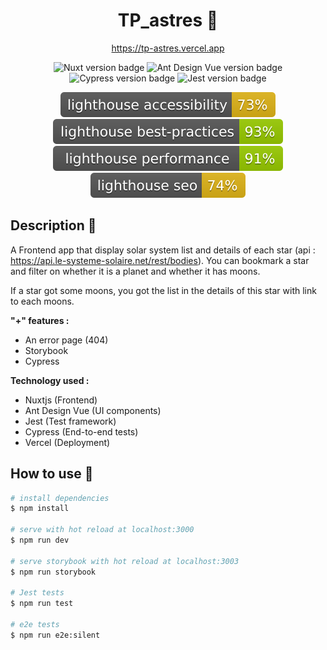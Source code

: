 <h1 align="center">TP_astres 🌠</h1>

<p align="center">
<a href="https://tp-astres.vercel.app">https://tp-astres.vercel.app</a>
</p>

<p align="center">
<img src="https://img.shields.io/badge/nuxt-2.14.12-brightgreen" alt="Nuxt version badge" />
<img src="https://img.shields.io/badge/ant_design_vue-1.7.2-orange" alt="Ant Design Vue version badge" />
<img src="https://img.shields.io/badge/cypress-6.8.0-blue" alt="Cypress version badge" />
<img src="https://img.shields.io/badge/jest-26.6.3-red" alt="Jest version badge" />
</p>

<p align="center">
<img src="./assets/badge/lighthouse_accessibility.svg" alt="Lighthouse accessibility" />
<img src="./assets/badge/lighthouse_best-practices.svg" alt="Lighthouse Best practices" />
<img src="./assets/badge/lighthouse_performance.svg" alt="Lighthouse Performance" />
<img src="./assets/badge/lighthouse_seo.svg" alt="Lighthouse SEO" />
</p>

## Description 📝

A Frontend app that display solar system list and details of each star (api : https://api.le-systeme-solaire.net/rest/bodies). You can bookmark a star and filter on whether it is a planet and whether it has moons.

If a star got some moons, you got the list in the details of this star with link to each moons.

**"+" features :**

- An error page (404)
- Storybook
- Cypress

**Technology used :**

- Nuxtjs (Frontend)
- Ant Design Vue (UI components)
- Jest (Test framework)
- Cypress (End-to-end tests)
- Vercel (Deployment)

## How to use 🔧

```bash
# install dependencies
$ npm install

# serve with hot reload at localhost:3000
$ npm run dev

# serve storybook with hot reload at localhost:3003
$ npm run storybook

# Jest tests
$ npm run test

# e2e tests
$ npm run e2e:silent
```
